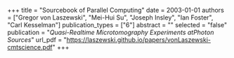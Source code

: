 +++
title = "Sourcebook of Parallel Computing"
date = 2003-01-01
authors = ["Gregor von Laszewski", "Mei-Hui Su", "Joseph Insley", "Ian Foster", "Carl Kesselman"]
publication_types = ["6"]
abstract = ""
selected = "false"
publication = "*Quasi-Realtime Microtomography Experiments atPhoton Sources*"
url_pdf = "https://laszewski.github.io/papers/vonLaszewski-cmtscience.pdf"
+++

